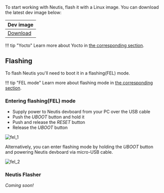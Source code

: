 
To start working with Neutis, flash it with a Linux image.
You can download the latest dev image below:

| Dev image | 
|------------|
|[Download](http://files.emlid.com/neutis/firmware/neutis-image-v1.0.4.zip)|


!!! tip "Yocto"
    Learn more about Yocto in [the corresponding section](../yocto/why.md).


## Flashing

To flash Neutis you'll need to boot it in a flashing(FEL) mode.

!!! tip "FEL mode"
    Learn more about flashing mode in [the corresponding section](../hardware-integration/fel.md).

### Entering flashing(FEL) mode

* Supply power to Neutis devboard from your PC over the USB cable
* Push the _UBOOT_ button and hold it
* Push and release the _RESET_ button
* Release the _UBOOT_ button

![fel_1](../../img/intro/fel_1.gif)</a>

Alternatively, you can enter flashing mode by holding the _UBOOT_ button and powering Neutis devboard via micro-USB cable.

![fel_2](../../img/intro/fel_2.gif)</a>

### Neutis Flasher

*Coming soon!*
